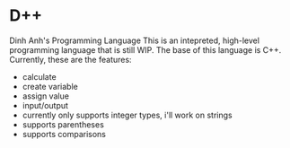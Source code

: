 # D++
Dinh Anh's Programming Language
This is an intepreted, high-level programming language that is still WIP.
The base of this language is C++.
Currently, these are the features:
- calculate
- create variable
- assign value
- input/output
- currently only supports integer types, i'll work on strings
- supports parentheses
- supports comparisons
